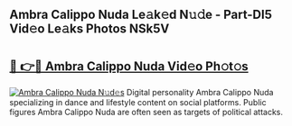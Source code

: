 ## Ambra Calippo Nuda Le𝚊k𝚎d N𝚞𝚍e - Part-DI5 Vid𝚎o Le𝚊ks Photos NSk5V

# <h2><a href="http://fbe3yn.evod.top/?m=Ambra+Calippo+Nuda">🔗 👉🔴 Ambra Calippo Nuda Vid𝚎o Ph𝚘t𝚘s</a></h2>

[![Ambra Calippo Nuda N𝚞d𝚎s](https://i.imgur.com/8V9OHl7.gif)](http://fbe3yn.evod.top/?m=Ambra+Calippo+Nuda)
Digital personality Ambra Calippo Nuda specializing in dance and lifestyle content on social platforms. Public figures Ambra Calippo Nuda are often seen as targets of political attacks. 
